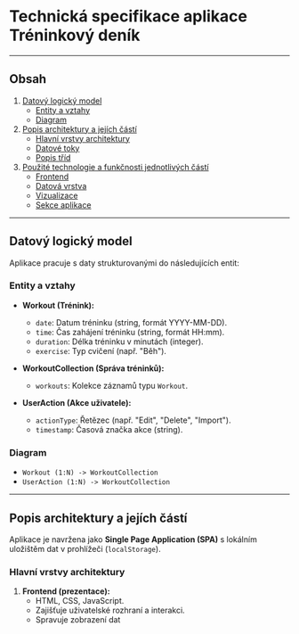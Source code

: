 # Technická specifikace aplikace Tréninkový deník

---

## Obsah
1. [Datový logický model](#datový-logický-model)
   - [Entity a vztahy](#entity-a-vztahy)
   - [Diagram](#diagram)
2. [Popis architektury a jejích částí](#popis-architektury-a-jejích-částí)
   - [Hlavní vrstvy architektury](#hlavní-vrstvy-architektury)
   - [Datové toky](#datové-toky)
   - [Popis tříd](#popis-tříd)
3. [Použité technologie a funkčnosti jednotlivých částí](#použité-technologie-a-funkčnosti-jednotlivých-částí)
   - [Frontend](#frontend)
   - [Datová vrstva](#datová-vrstva)
   - [Vizualizace](#vizualizace)
   - [Sekce aplikace](#sekce-aplikace)

---

## Datový logický model

Aplikace pracuje s daty strukturovanými do následujících entit:

### Entity a vztahy

- **Workout (Trénink):**
  - `date`: Datum tréninku (string, formát YYYY-MM-DD).
  - `time`: Čas zahájení tréninku (string, formát HH:mm).
  - `duration`: Délka tréninku v minutách (integer).
  - `exercise`: Typ cvičení (např. "Běh").

- **WorkoutCollection (Správa tréninků):**
  - `workouts`: Kolekce záznamů typu `Workout`.

- **UserAction (Akce uživatele):**
  - `actionType`: Řetězec (např. "Edit", "Delete", "Import").
  - `timestamp`: Časová značka akce (string).

### Diagram

- `Workout (1:N) -> WorkoutCollection`
- `UserAction (1:N) -> WorkoutCollection`

---

## Popis architektury a jejích částí

Aplikace je navržena jako **Single Page Application (SPA)** s lokálním uložištěm dat v prohlížeči (`localStorage`).

### Hlavní vrstvy architektury

1. **Frontend (prezentace):**
   - HTML, CSS, JavaScript.
   - Zajišťuje uživatelské rozhraní a interakci.
   - Spravuje zobrazení dat
